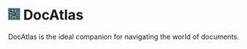 # <img src="DocAtlas.png" alt="DocAtlas icon" width="24" height="24"> DocAtlas
DocAtlas is the ideal companion for navigating the world of documents.

